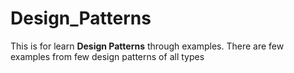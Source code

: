 # Design_Patterns
This is for learn **Design Patterns** through examples. There are few examples from few design patterns of all types
